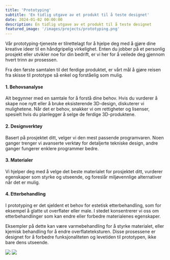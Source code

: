 ```yaml
---
title: 'Prototyping'
subtitle: 'En tidlig utgave av et produkt til å teste designet'
date: 2024-01-02 00:00:00
description: En tidlig utgave av et produkt til å teste designet
featured_image: '/images/projects/prototyping.png'
---
```


Vår prototyping-tjeneste er tilrettelagt for å hjelpe deg med å gjøre dine kreative ideer til en håndgripelig virkelighet. Enten du jobber på et personlig prosjekt eller utvikler noe for din bedrift, er vi her for å veilede deg gjennom hvert trinn av prosessen.

Fra den første samtalen til det ferdige produktet, er vårt mål å gjøre reisen fra skisse til prototype så enkel og forståelig som mulig.

#### 1. Behovsanalyse
Alt begynner med en samtale for å forstå dine behov. Hvis du vurderer å skape noe nytt eller å bruke eksisterende 3D-design, diskuterer vi mulighetene.
        Når det er behov, snakker vi om rettigheter og lisenser, spesielt hvis du planlegger å selge de ferdige 3D-produktene.

#### 2. Designverktøy
Basert på prosjektet ditt, velger vi den mest passende programvaren. Noen ganger trenger vi avanserte verktøy for detaljerte tekniske design, andre ganger fungerer enklere programmer bedre.

#### 3. Materialer
Vi hjelper deg med å velge det beste materialet for prosjektet ditt, vurderer egenskaper som styrke og utseende, og foreslår miljøvennlige alternativer når det er mulig.

#### 4. Etterbehandling
I prototyping er det sjeldent et behov for estetisk etterbehandling, som for eksempel å glatte ut overflater eller male. I stedet konsentrerer vi oss om etterbehandlinger som kan endre eller forbedre materialenes egenskaper.

Eksempler på dette kan være varmebehandling for å styrke materialet, eller kjemisk behandling for å endre overflateteksturen. Disse prosessene er designet for å forbedre funksjonaliteten og levetiden til prototypen, ikke bare dens utseende.


<div class="gallery" data-columns="3">
    <img src="{{site.baseurl}}/images/projects/prototyping/GPS adapter.png">
    <img src="{{site.baseurl}}/images/projects/prototyping/Shaft grommets.png">
</div>

